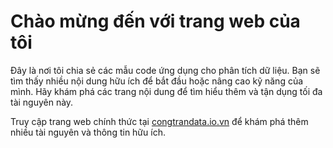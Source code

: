 # Chào mừng đến với trang web của tôi

Đây là nơi tôi chia sẻ các mẫu code ứng dụng cho phân tích dữ liệu. Bạn sẽ tìm thấy nhiều nội dung hữu ích để bắt đầu hoặc nâng cao kỹ năng của mình. Hãy khám phá các trang nội dung để tìm hiểu thêm và tận dụng tối đa tài nguyên này.

Truy cập trang web chính thức tại [congtrandata.io.vn](https://congtrandata.io.vn) để khám phá thêm nhiều tài nguyên và thông tin hữu ích.

```{tableofcontents}
```

